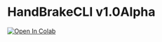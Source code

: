 # HandBrakeCLI v1.0Alpha
[![Open In Colab](https://colab.research.google.com/assets/colab-badge.svg)](https://github.com/SKGHD/Handy/blob/master/HandyCLI.ipynb)
